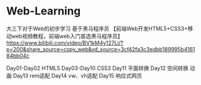 # Web-Learning
大三下对于Web的初步学习 基于黑马程序员 
【前端Web开发HTML5+CSS3+移动web视频教程，前端web入门首选黑马程序员】 https://www.bilibili.com/video/BV1kM4y127Li/?p=200&share_source=copy_web&vd_source=3cf42fa3c3edbb189995b416184bb04c

Day01-Day02 HTML5
Day03-Day10 CSS3
Day11 平面转换
Day12 空间转换 动画
Day13 rem适配
Day14 vw、vh适配
Day15 响应式网页
